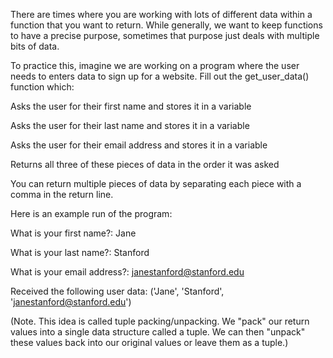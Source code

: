 There are times where you are working with lots of different data within a function that you want to return. While generally, we want to keep functions to have a precise purpose, sometimes that purpose just deals with multiple bits of data.

To practice this, imagine we are working on a program where the user needs to enters data to sign up for a website. Fill out the get_user_data() function which:

Asks the user for their first name and stores it in a variable

Asks the user for their last name and stores it in a variable

Asks the user for their email address and stores it in a variable

Returns all three of these pieces of data in the order it was asked

You can return multiple pieces of data by separating each piece with a comma in the return line.

Here is an example run of the program:

What is your first name?: Jane

What is your last name?: Stanford

What is your email address?: janestanford@stanford.edu

Received the following user data: ('Jane', 'Stanford', 'janestanford@stanford.edu')

(Note. This idea is called tuple packing/unpacking. We "pack" our return values into a single data structure called a tuple. We can then "unpack" these values back into our original values or leave them as a tuple.)
